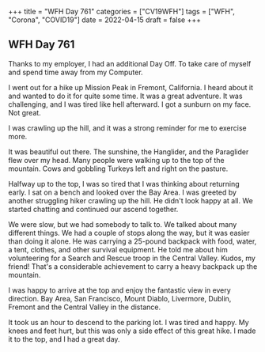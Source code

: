 +++
title = "WFH Day 761"
categories = ["CV19WFH"]
tags = ["WFH", "Corona", "COVID19"]
date = 2022-04-15
draft = false
+++

## WFH Day 761

Thanks to my employer, I had an additional Day Off. To take care of myself and spend time away from my Computer.

I went out for a hike up Mission Peak in Fremont, California. I heard about it and wanted to do it for quite some time.
It was a great adventure. It was challenging, and I was tired like hell afterward. I got a sunburn on my face. Not great.

I was crawling up the hill, and it was a strong reminder for me to exercise more.

It was beautiful out there. The sunshine, the Hanglider, and the Paraglider flew over my head. Many people were walking up to the top of the mountain. Cows and gobbling Turkeys left and right on the pasture.

Halfway up to the top, I was so tired that I was thinking about returning early. I sat on a bench and looked over the Bay Area. I was greeted by another struggling hiker crawling up the hill. He didn't look happy at all. We started chatting and continued our ascend together.

We were slow, but we had somebody to talk to. We talked about many different things. We had a couple of stops along the way, but it was easier than doing it alone. He was carrying a 25-pound backpack with food, water, a tent, clothes, and other survival equipment. He told me about him volunteering for a Search and Rescue troop in the Central Valley. Kudos, my friend! That's a considerable achievement to carry a heavy backpack up the mountain.

I was happy to arrive at the top and enjoy the fantastic view in every direction. Bay Area, San Francisco, Mount Diablo, Livermore, Dublin, Fremont and the Central Valley in the distance.

It took us an hour to descend to the parking lot. I was tired and happy. My knees and feet hurt, but this was only a side effect of this great hike. I made it to the top, and I had a great day.
